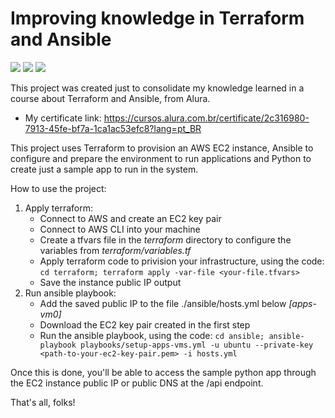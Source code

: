 # Improving knowledge in Terraform and Ansible

<img src="https://img.shields.io/badge/Terraform-7B42BC?style=for-the-badge&logo=terraform&logoColor=white">
<img src="https://img.shields.io/badge/Ansible-000000?style=for-the-badge&logo=ansible&logoColor=white">
<img src="https://img.shields.io/badge/Python-FFD43B?style=for-the-badge&logo=python&logoColor=blue">

This project was created just to consolidate my knowledge learned in a course about Terraform and Ansible, from Alura.

- My certificate link: https://cursos.alura.com.br/certificate/2c316980-7913-45fe-bf7a-1ca1ac53efc8?lang=pt_BR

This project uses Terraform to provision an AWS EC2 instance, Ansible to configure and prepare the environment to run applications and Python to create just a sample app to run in the system.

How to use the project:

1. Apply terraform:
   - Connect to AWS and create an EC2 key pair
   - Connect to AWS CLI into your machine
   - Create a tfvars file in the _terraform_ directory to configure the variables from _terraform/variables.tf_
   - Apply terraform code to privision your infrastructure, using the code: `cd terraform; terraform apply -var-file <your-file.tfvars>`
   - Save the instance public IP output
2. Run ansible playbook:
   - Add the saved public IP to the file ./ansible/hosts.yml below _[apps-vm0]_
   - Download the EC2 key pair created in the first step
   - Run the ansible playbook, using the code: `cd ansible; ansible-playbook playbooks/setup-apps-vms.yml -u ubuntu --private-key <path-to-your-ec2-key-pair.pem> -i hosts.yml`

Once this is done, you'll be able to access the sample python app through the EC2 instance public IP or public DNS at the /api endpoint.

That's all, folks!
